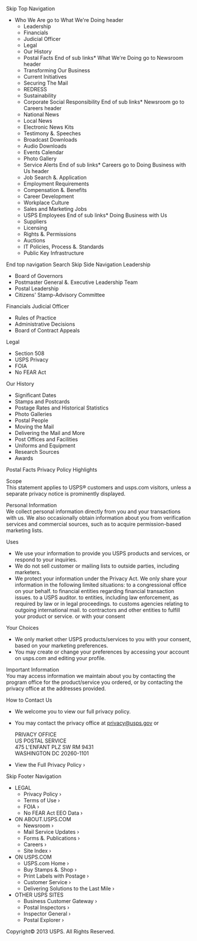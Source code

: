 Skip Top Navigation

*   Who We Are go to What We're Doing header
    *   Leadership
    *   Financials
    *   Judicial Officer
    *   Legal
    *   Our History
    *   Postal Facts
End of sub links*   What We're Doing go to Newsroom header
    *   Transforming Our Business
    *   Current Initiatives
    *   Securing The Mail
    *   REDRESS
    *   Sustainability
    *   Corporate Social Responsibility
End of sub links*   Newsroom go to Careers header
    *   National News
    *   Local News
    *   Electronic News Kits
    *   Testimony &. Speeches
    *   Broadcast Downloads
    *   Audio Downloads
    *   Events Calendar
    *   Photo Gallery
    *   Service Alerts
End of sub links*   Careers go to Doing Business with Us header
    *   Job Search &. Application
    *   Employment Requirements
    *   Compensation &. Benefits
    *   Career Development
    *   Workplace Culture
    *   Sales and Marketing Jobs
    *   USPS Employees
End of sub links*   Doing Business with Us
    *   Suppliers
    *   Licensing
    *   Rights &. Permissions
    *   Auctions
    *   IT Policies, Process &. Standards
    *   Public Key Infrastructure

End top navigation Search Skip Side Navigation Leadership

*   Board of Governors
*   Postmaster General &. Executive Leadership Team
*   Postal Leadership
*   Citizens' Stamp-Advisory Committee

Financials Judicial Officer

*   Rules of Practice
*   Administrative Decisions
*   Board of Contract Appeals

Legal

*   Section 508
*   USPS Privacy
*   FOIA
*   No FEAR Act

Our History

*   Significant Dates
*   Stamps and Postcards
*   Postage Rates and Historical Statistics
*   Photo Galleries
*   Postal People
*   Moving the Mail
*   Delivering the Mail and More
*   Post Offices and Facilities
*   Uniforms and Equipment
*   Research Sources
*   Awards

Postal Facts Privacy Policy Highlights  

Scope  
This statement applies to USPS® customers and usps.com visitors, unless a separate privacy notice is prominently displayed.

Personal Information  
We collect personal information directly from you and your transactions with us. We also occasionally obtain information about you from verification services and commercial sources, such as to acquire permission-based marketing lists.

Uses

*   We use your information to provide you USPS products and services, or respond to your inquiries.
*   We do not sell customer or mailing lists to outside parties, including marketers.
*   We protect your information under the Privacy Act. We only share your information in the following limited situations: to a congressional office on your behalf. to financial entities regarding financial transaction issues. to a USPS auditor. to entities, including law enforcement, as required by law or in legal proceedings. to customs agencies relating to outgoing international mail. to contractors and other entities to fulfill your product or service. or with your consent

  

Your Choices

*   We only market other USPS products/services to you with your consent, based on your marketing preferences.
*   You may create or change your preferences by accessing your account on usps.com and editing your profile.

  

Important Information  
You may access information we maintain about you by contacting the program office for the product/service you ordered, or by contacting the privacy office at the addresses provided.

How to Contact Us

*   We welcome you to view our full privacy policy.
*   You may contact the privacy office at privacy@usps.gov or  
      
    PRIVACY OFFICE  
    US POSTAL SERVICE  
    475 L'ENFANT PLZ SW RM 9431  
    WASHINGTON DC 20260-1101

*   View the Full Privacy Policy ›

Skip Footer Navigation

*   LEGAL
    *   Privacy Policy ›
    *   Terms of Use ›
    *   FOIA ›
    *   No FEAR Act EEO Data ›
*   ON ABOUT.USPS.COM
    *   Newsroom ›
    *   Mail Service Updates ›
    *   Forms &. Publications ›
    *   Careers ›
    *   Site Index ›
*   ON USPS.COM
    *   USPS.com Home ›
    *   Buy Stamps &. Shop ›
    *   Print Labels with Postage ›
    *   Customer Service ›
    *   Delivering Solutions to the Last Mile ›
*   OTHER USPS SITES
    *   Business Customer Gateway ›
    *   Postal Inspectors ›
    *   Inspector General ›
    *   Postal Explorer ›

Copyright© 2013 USPS. All Rights Reserved.